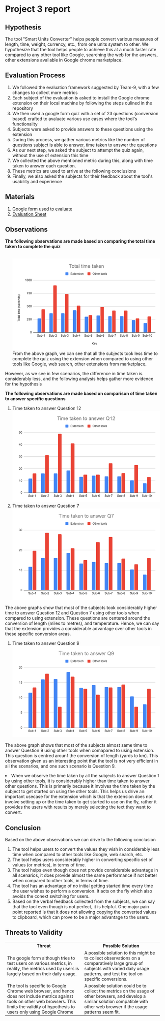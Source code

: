 <h1>Project 3 report</h1>

<h2>Hypothesis</h2>
<p>The tool "Smart Units Converter" helps people convert various measures of length, time, weight, currency, etc., from one units system to other. We hypothesize that the tool helps people to achieve this at a much faster rate compared to any other tool like Google, searching the web for the answers, other extensions available in Google chrome marketplace.</p>

<h2>Evaluation Process</h2>
<ol>
  <li>We followed the evaluation framework suggested by Team-9, with a few changes to collect more metrics</li>
  <li>Each subject of the evaluation is asked to install the Google chrome extension on their local machine by following the steps oulined in the repository</li>
  <li>We then used a google form quiz with a set of 23 questions (conversion based) crafted to avaluate various use cases where the tool's functionality</li>
  <li>Subjects were asked to provide answers to these questions using the extension</li>
  <li>During this process, we gather various metrics like the number of questions subject is able to answer, time taken to answer the questions</li>
  <li>As our next step, we asked the subject to attempt the quiz again, without the use of extension this time</li>
  <li>We collected the above mentioned metric during this, along with time taken to answer each question.</li>
  <li>These metrics are used to arrive at the following conclusions</li>
  <li>Finally, we also asked the subjects for their feedback about the tool's usability and experience</li>
</ol>

<h2>Materials</h2>
<ol>
  <li><a href="https://docs.google.com/forms/d/e/1FAIpQLSc0rNQ2yRAcff7Y0WUHMXNZqOkkaB196mnBI3Mrt-wzMITKYw/viewform">Google form used to evaluate</a></li>
  <li><a href="https://docs.google.com/spreadsheets/d/1eiEOabLgA10kPQjgngsA3AiaYW7Q4tCdVtpvooA2MW8/edit#gid=0">Evaluation Sheet</a></li>
</ol>
<h2>Observations</h2>
<p><b>The following observations are made based on comparing the total time taken to complete the quiz</b></p>
<ol>
  <br><img src="https://github.com/ChaitanyaBandikatla/units_converter_extension/blob/master/Project3/Total%20time%20taken.png"><br>
  From the above graph, we can see that all the subjects took less time to complete the quiz using the extension when compared to using other tools like Google, web search, other extensions from marketplace.
</ol>
<p>However, as we see in few scenarios, the difference in time taken is considerably less, and the following analysis helps gather more evidence for the hypothesis</p>
<p><b>The following observations are made based on comparison of time taken to answer specific questions</b></p>
<ol>
<li>Time taken to answer Question 12<br><img src="https://github.com/ChaitanyaBandikatla/units_converter_extension/blob/master/Project3/Time%20taken%20to%20answer%20Q12.png"><br></li>
  <li>Time taken to answer Question 7<br><img src="https://github.com/ChaitanyaBandikatla/units_converter_extension/blob/master/Project3/Time%20taken%20to%20answer%20Q7.png"></li>
  </ol>
<p>The above graphs show that most of the subjects took considerably higher time to answer Question 12 and Question 7 using other tools when compared to using extension. These questions are centered around the conversion of length (miles to metres), and temperature. Hence, we can say that the extension provides a considerable advantage over other tools in these specific conversion areas.</p>
<ol>
<li>Time taken to answer Question 9<br><img src="https://github.com/ChaitanyaBandikatla/units_converter_extension/blob/master/Project3/Time%20taken%20to%20answer%20Q9.png"><br></li>
  </ol>
<p>The above graph shows that most of the subjects almost same time to answer Question 9 using other tools when comapared to using extension. This question is centred arounf the conversion of length (yards to km). This observation given us an interesting point that the tool is not very efficient in all the scenarios, and one such scenario is Question 9.</p>
<li>When we observe the time taken by all the subjects to answer Question 1 by using other tools, it is considerably higher than time taken to answer other questions. This is primarily because it involves the time taken by the subject to get started on using the other tools. This helps us drive an important usecase for the extension which is that the extension does not involve setting up or the time taken to get started to use on the fly, rather it provides the users with results by merely selecting the text they want to convert.</li>

<h2>Conclusion</h2>
Based on the above observations we can drive to the following conclusion
<ol>
  <li>The tool helps users to convert the values they wish in considerably less time when compared to other tools like Google, web search, etc.</li>
  <li>The tool helps users considerably higher in converting specific set of values (or metrics), in terms of time. </li>
  <li>The tool helps even though does not provide considerable advantage in all scenarios, it does provide almost the same performance if not better when compared to other tools, in terms of time.</li>
  <li>The tool has an advantage of no initial getting started time every time the user wishes to perform a conversion. It acts on the fly which also avoids the conext switching for users.</li>
  <li>Based on the verbal feedback collected from the subjects, we can say that the tool even though is not perfect, it is helpful. One major pain point reported is that it does not allowing copying the converted values to clipboard, which can prove to be a major advantage to the users.</li>
</ol>
<h2>Threats to Validity</h2>
<table style="width:100%">
  <tr>
    <th>Threat</th>
    <th>Possible Solution</th>
  </tr>
  <tr>
    <td>The google form although tries to test users on various metrics, in reality, the metrics used by users is largely based on their daily usage.</td>
    <td>A possible solution to this might be to collect observations on a comparatively large group of subjects with varied daily usage patterns, and test the tool on specific conversions.</td>
  </tr>
  <tr>
    <td>The tool is specific to Google Chrome web browser, and hence does not include metrics against tools on other web browsers. This limits the validity of hypothesis to users only using Google Chrome</td>
    <td>A possible solution could be to collect the metrics on the usage of other browsers, and develop a similar solution compatible with other web browser if the usage patterns seem fit.</td>
  </tr>
</table>
